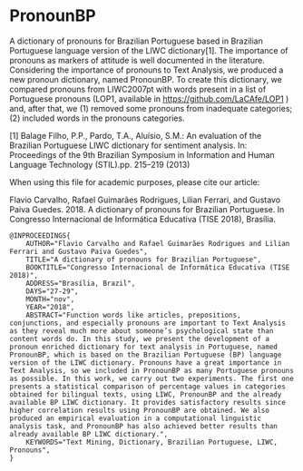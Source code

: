# PronounBP
A dictionary of pronouns for Brazilian Portuguese based in Brazilian Portuguese language version of the LIWC dictionary[1].
The importance of pronouns as markers of attitude is well documented in the literature. Considering the importance of pronouns to Text Analysis, we produced a new pronoun dictionary, named PronounBP. To create this dictionary, we compared pronouns from LIWC2007pt with words present in a list of Portuguese pronouns (LOP1, available in https://github.com/LaCAfe/LOP1 ) and, after that, we (1) removed some pronouns from inadequate categories; (2) included words in the pronouns categories.

[1] Balage Filho, P.P., Pardo, T.A., Aluísio, S.M.: An evaluation of the Brazilian Portuguese LIWC dictionary for sentiment analysis. In: Proceedings of the 9th Brazilian Symposium in Information and Human Language Technology (STIL).pp. 215–219 (2013)

When using this file for academic purposes, please cite our article:

Flavio Carvalho, Rafael Guimarães Rodrigues, Lilian Ferrari, and Gustavo Paiva Guedes. 2018. A dictionary of pronouns for Brazilian Portuguese. In Congresso Internacional de Informática Educativa (TISE 2018), Brasília.

```
@INPROCEEDINGS{
    AUTHOR="Flavio Carvalho and Rafael Guimarães Rodrigues and Lilian Ferrari and Gustavo Paiva Guedes",
    TITLE="A dictionary of pronouns for Brazilian Portuguese",
    BOOKTITLE="Congresso Internacional de Informática Educativa (TISE 2018)",
    ADDRESS="Brasília, Brazil",
    DAYS="27-29",
    MONTH="nov",
    YEAR="2018",
    ABSTRACT="Function words like articles, prepositions, conjunctions, and especially pronouns are important to Text Analysis as they reveal much more about someone’s psychological state than content words do. In this study, we present the development of a pronoun enriched dictionary for text analysis in Portuguese, named PronounBP, which is based on the Brazilian Portuguese (BP) language version of the LIWC dictionary. Pronouns have a great importance in Text Analysis, so we included in PronounBP as many Portuguese pronouns as possible. In this work, we carry out two experiments. The first one presents a statistical comparison of percentage values in categories obtained for bilingual texts, using LIWC, PronounBP and the already available BP LIWC dictionary. It provides satisfactory results since higher correlation results using PronounBP are obtained. We also produced an empirical evaluation in a computational linguistic analysis task, and PronounBP has also achieved better results than already available BP LIWC dictionary.",
    KEYWORDS="Text Mining, Dictionary, Brazilian Portuguese, LIWC, Pronouns",
}
```

